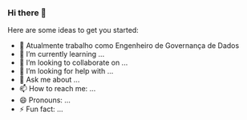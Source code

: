 ### Hi there 👋

Here are some ideas to get you started:

- 🔭 Atualmente trabalho como Engenheiro de Governança de Dados
- 🌱 I’m currently learning ...
- 👯 I’m looking to collaborate on ...
- 🤔 I’m looking for help with ...
- 💬 Ask me about ...
- 📫 How to reach me: ...
- 😄 Pronouns: ...
- ⚡ Fun fact: ...
